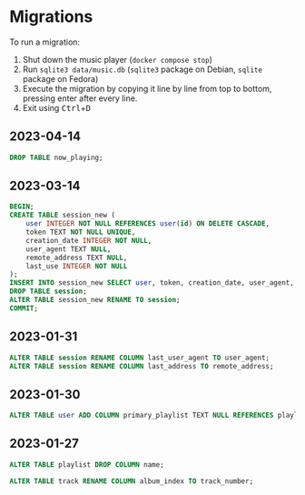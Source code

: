 # Migrations

To run a migration:
1. Shut down the music player (`docker compose stop`)
2. Run `sqlite3 data/music.db` (`sqlite3` package on Debian, `sqlite` package on Fedora)
3. Execute the migration by copying it line by line from top to bottom, pressing enter after every line.
4. Exit using <kbd>Ctrl</kbd>+<kbd>D</kbd>

## 2023-04-14
```sql
DROP TABLE now_playing;
```

## 2023-03-14
```sql
BEGIN;
CREATE TABLE session_new (
    user INTEGER NOT NULL REFERENCES user(id) ON DELETE CASCADE,
    token TEXT NOT NULL UNIQUE,
    creation_date INTEGER NOT NULL,
    user_agent TEXT NULL,
    remote_address TEXT NULL,
    last_use INTEGER NOT NULL
);
INSERT INTO session_new SELECT user, token, creation_date, user_agent, remote_address, strftime('%s', 'now') FROM session;
DROP TABLE session;
ALTER TABLE session_new RENAME TO session;
COMMIT;
```

## 2023-01-31
```sql
ALTER TABLE session RENAME COLUMN last_user_agent TO user_agent;
ALTER TABLE session RENAME COLUMN last_address TO remote_address;
```

## 2023-01-30
```sql
ALTER TABLE user ADD COLUMN primary_playlist TEXT NULL REFERENCES playlist(path) ON DELETE SET NULL;
```

## 2023-01-27
```sql
ALTER TABLE playlist DROP COLUMN name;
```

```sql
ALTER TABLE track RENAME COLUMN album_index TO track_number;
```
